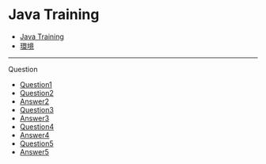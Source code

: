 # Java Training

<!-- toc -->

* [Java Training](./01_training.md)
* [環境](./02_環境.md)

---

Question

* [Question1](./questions/01_question.md)
* [Question2](./questions/02_question.md)
* [Answer2](./questions/02_answer.md)
* [Question3](./questions/03_question.md)
* [Answer3](./questions/03_answer.md)
* [Question4](./questions/04_question.md)
* [Answer4](./questions/04_answer.md)
* [Question5](./questions/05_question.md)
* [Answer5](./questions/05_answer.md)
